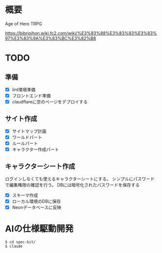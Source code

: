 # 概要

Age of Hero TRPG

https://bibriojhon.wiki.fc2.com/wiki/%E3%83%88%E3%83%83%E3%83%97%E3%83%9A%E3%83%BC%E3%82%B8

# TODO

## 準備

- [x] lint環境準備
- [x] フロントエンド準備
- [x] claudflareに空のページをデプロイする

## サイト作成

- [x] サイトマップ計画
- [x] ワールドパート
- [x] ルールパート
- [x] キャラクター作成パート

## キャラクターシート作成

ログインしなくても使えるキャラクターシートにする。
シンプルにパスワードで編集権限の確認を行う。
DBには暗号化されたパスワードを保存する

- [x] スキーマ作成
- [x] ローカル環境のDBに保存
- [x] Neonデータベースに反映

# AIの仕様駆動開発

```
$ cd spec-kit/
$ claude
```
